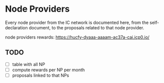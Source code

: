 # Node Providers

Every node provider from the IC network is documented here, from the
self-declaration document, to the proposals related to that node provider.

node providers rewards: https://hucfy-dyaaa-aaaam-ac37a-cai.icp0.io/

## TODO
- [ ] table with all NP
- [ ] compute rewards per NP per month
- [ ] proposals linked to that NPs
